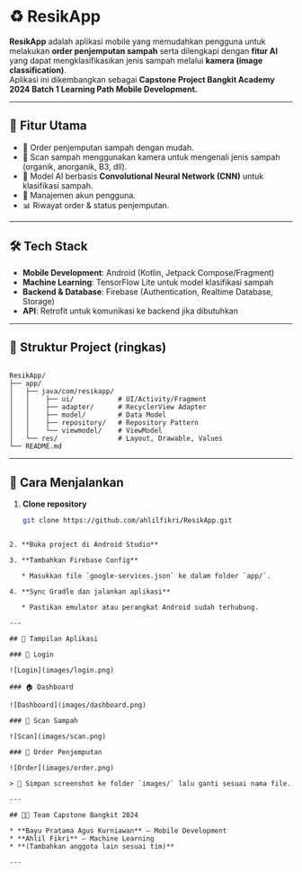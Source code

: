 
# ♻️ ResikApp

**ResikApp** adalah aplikasi mobile yang memudahkan pengguna untuk melakukan **order penjemputan sampah** serta dilengkapi dengan **fitur AI** yang dapat mengklasifikasikan jenis sampah melalui **kamera (image classification)**.  
Aplikasi ini dikembangkan sebagai **Capstone Project Bangkit Academy 2024 Batch 1 Learning Path Mobile Development.**

---

## 📌 Fitur Utama
- 🚛 Order penjemputan sampah dengan mudah.
- 📸 Scan sampah menggunakan kamera untuk mengenali jenis sampah (organik, anorganik, B3, dll).
- 🤖 Model AI berbasis **Convolutional Neural Network (CNN)** untuk klasifikasi sampah.
- 👤 Manajemen akun pengguna.
- 📊 Riwayat order & status penjemputan.

---

## 🛠️ Tech Stack
- **Mobile Development**: Android (Kotlin, Jetpack Compose/Fragment)  
- **Machine Learning**: TensorFlow Lite untuk model klasifikasi sampah  
- **Backend & Database**: Firebase (Authentication, Realtime Database, Storage)  
- **API**: Retrofit untuk komunikasi ke backend jika dibutuhkan  

---

## 📂 Struktur Project (ringkas)
```

ResikApp/
├── app/
│   ├── java/com/resikapp/
│   │    ├── ui/           # UI/Activity/Fragment
│   │    ├── adapter/      # RecyclerView Adapter
│   │    ├── model/        # Data Model
│   │    ├── repository/   # Repository Pattern
│   │    └── viewmodel/    # ViewModel
│   └── res/               # Layout, Drawable, Values
└── README.md

````

---

## 🚀 Cara Menjalankan

1. **Clone repository**
   ```bash
   git clone https://github.com/ahlilfikri/ResikApp.git
````

2. **Buka project di Android Studio**

3. **Tambahkan Firebase Config**

   * Masukkan file `google-services.json` ke dalam folder `app/`.

4. **Sync Gradle dan jalankan aplikasi**

   * Pastikan emulator atau perangkat Android sudah terhubung.

---

## 📸 Tampilan Aplikasi

### 🔑 Login

![Login](images/login.png)

### 🏠 Dashboard

![Dashboard](images/dashboard.png)

### 📸 Scan Sampah

![Scan](images/scan.png)

### 🚛 Order Penjemputan

![Order](images/order.png)

> 📌 Simpan screenshot ke folder `images/` lalu ganti sesuai nama file.

---

## 👨‍💻 Team Capstone Bangkit 2024

* **Bayu Pratama Agus Kurniawan** – Mobile Development
* **Ahlil Fikri** – Machine Learning
* **(Tambahkan anggota lain sesuai tim)**

---



